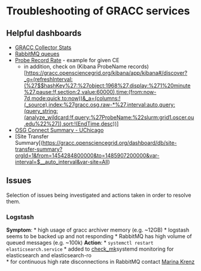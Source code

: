 # Troubleshooting of GRACC services

## Helpful dashboards
* [GRACC Collector Stats](https://gracc.opensciencegrid.org/dashboard/db/gracc-collector-stats?refresh=1m&orgId=1)
* [RabbitMQ queues](https://gracc.opensciencegrid.org/dashboard/db/rabbitmq-queues?refresh=1m&orgId=1)
* [Probe Record Rate](https://gracc.opensciencegrid.org/dashboard/db/probe-record-rate?orgId=1&var-Probe=slurm:grid1.oscer.ou.edu) - example for given CE
    * in addition, check on (Kibana ProbeName records)[https://gracc.opensciencegrid.org/kibana/app/kibana#/discover?_g=(refreshInterval:(%27$$hashKey%27:%27object:1968%27,display:%271%20minute%27,pause:!f,section:2,value:60000),time:(from:now-7d,mode:quick,to:now))&_a=(columns:!(_source),index:%27gracc.osg.raw-*%27,interval:auto,query:(query_string:(analyze_wildcard:!f,query:%27ProbeName:%22slurm:grid1.oscer.ou.edu%22%27)),sort:!(EndTime,desc))]
* [OSG Connect Summary - UChicago](https://gracc.opensciencegrid.org/dashboard/db/osg-connect-summary-uchicago-ci?from=now-30d&to=now&orgId=1)
* [Site Transfer Summary[(https://gracc.opensciencegrid.org/dashboard/db/site-transfer-summary?orgId=1&from=1454284800000&to=1485907200000&var-interval=$__auto_interval&var-site=All)

## Issues

Selection of issues being investigated and actions taken in order to resolve them.

### Logstash
__Symptom__: 
    * high usage of gracc archiver memory (e.g. ~12GB)
    * logstash seems to be backed up and not responding
    * RabbitMQ has high volume of queued messages (e.g. ~100k)
__Action__: 
    * `systemctl restart elasticsearch.service`
    * added to [check_mk](https://hcc-mon.unl.edu/red/check_mk/index.py?start_url=%2Fred%2Fcheck_mk%2Fview.py%3Fview_name%3Dhost%26host%3Dgracc.opensciencegrid.org)systemd monitoring for elasticsearch and elasticsearch-ro  
    * for continuous high rate disconnections in RabbitMQ contact [Marina Krenz](mvkrenz@iu.edu)
